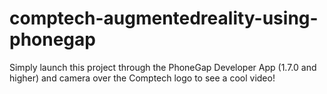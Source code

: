 # comptech-augmentedreality-using-phonegap
Simply launch this project through the PhoneGap Developer App (1.7.0 and higher) and
camera over the Comptech logo to see a cool video!
